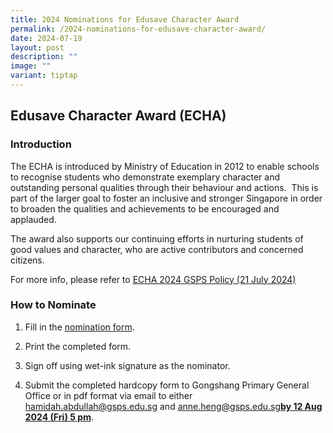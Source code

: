 ```yaml
---
title: 2024 Nominations for Edusave Character Award
permalink: /2024-nominations-for-edusave-character-award/
date: 2024-07-19
layout: post
description: ""
image: ""
variant: tiptap
---
```

<h2>Edusave Character Award (ECHA)</h2>
<p></p>
<h3>Introduction</h3>
<p>The ECHA is introduced by Ministry of Education in 2012 to enable schools
to recognise students who demonstrate exemplary character and outstanding
personal qualities through their behaviour and actions. &nbsp;This is part
of the larger goal to foster an inclusive and stronger Singapore in order
to broaden the qualities and achievements to be encouraged and applauded.</p>
<p>The award also supports our continuing efforts in nurturing students of
good values and character, who are active contributors and concerned citizens.<strong>&nbsp;</strong>
</p>
<p>For more info, please refer to <a href="/files/ECHA_2024_GSPS_Policy__21jul24_.pdf" rel="noopener noreferrer nofollow" target="_blank">ECHA 2024 GSPS Policy (21 July 2024) </a>
</p>
<p></p>
<h3>How to Nominate</h3>
<ol data-tight="true" class="tight">
<li>
<p>Fill in the <a href="/files/ECHA_2024_N2_Nomination_Form_Parents_Coaches.pdf" rel="noopener noreferrer nofollow" target="_blank">nomination form</a>.</p>
</li>
<li>
<p>Print the completed form.</p>
</li>
<li>
<p>Sign off using wet-ink signature as the nominator.</p>
</li>
<li>
<p>Submit the completed hardcopy form to Gongshang Primary General Office
or in pdf format via email to either <a href="mailto:hamidah.abdullah@gsps.edu.sg" rel="noopener noreferrer nofollow" target="_blank">hamidah.abdullah@gsps.edu.sg</a> and
<a href="mailto:anne.heng@gsps.edu.sg" rel="noopener noreferrer nofollow" target="_blank">anne.heng@gsps.edu.sg</a><strong><u>by 12 Aug 2024 (Fri) 5 pm</u></strong>.</p>
<p></p>
</li>
</ol>
<p></p>
